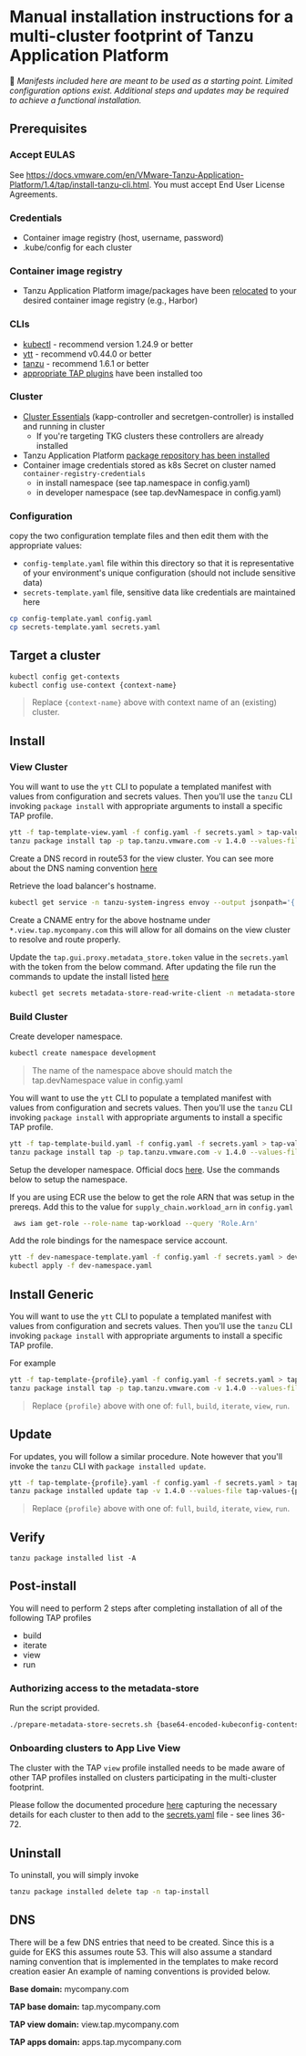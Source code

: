 # Manual installation instructions for a multi-cluster footprint of Tanzu Application Platform

:mega: _Manifests included here are meant to be used as a starting point.  Limited configuration options exist.  Additional steps and updates may be required to achieve a functional installation._


## Prerequisites

### Accept EULAS

See https://docs.vmware.com/en/VMware-Tanzu-Application-Platform/1.4/tap/install-tanzu-cli.html.  You must accept End User License Agreements.

### Credentials

* Container image registry (host, username, password)
* .kube/config for each cluster

### Container image registry

* Tanzu Application Platform image/packages have been [relocated](https://docs.vmware.com/en/VMware-Tanzu-Application-Platform/1.4/tap/install-air-gap.html#relocate-images-to-a-registry-0) to your desired container image registry (e.g., Harbor)

### CLIs

* [kubectl](https://kubernetes.io/docs/tasks/tools/#kubectl) - recommend version 1.24.9 or better
* [ytt](https://carvel.dev/ytt/docs/latest/install/) - recommend v0.44.0 or better
* [tanzu](https://docs.vmware.com/en/VMware-Tanzu-Kubernetes-Grid/1.6/vmware-tanzu-kubernetes-grid-16/GUID-install-cli.html#install-the-tanzu-cli-1) - recommend 1.6.1 or better
 * [appropriate TAP plugins](https://docs.vmware.com/en/VMware-Tanzu-Application-Platform/1.4/tap/cli-plugins-tanzu-cli.html#install-new-plugins-4) have been installed too

### Cluster

* [Cluster Essentials](https://docs.vmware.com/en/Cluster-Essentials-for-VMware-Tanzu/1.4/cluster-essentials/deploy.html) (kapp-controller and secretgen-controller) is installed and running in cluster
  * If you're targeting TKG clusters these controllers are already installed
* Tanzu Application Platform [package repository has been installed](https://docs.vmware.com/en/VMware-Tanzu-Application-Platform/1.4/tap/install.html#add-the-tanzu-application-platform-package-repository-1)
* Container image credentials stored as k8s Secret on cluster named `container-registry-credentials`
  * in install namespace (see tap.namespace in config.yaml)
  * in developer namespace (see tap.devNamespace in config.yaml)


### Configuration

copy the two configuration template files and then edit them with the appropriate values:

* `config-template.yaml` file within this directory so that it is representative of your environment's unique configuration (should not include sensitive data)
* `secrets-template.yaml` file, sensitive data like credentials are maintained here

```bash
cp config-template.yaml config.yaml
cp secrets-template.yaml secrets.yaml
```

## Target a cluster

```bash
kubectl config get-contexts
kubectl config use-context {context-name}
```
> Replace `{context-name}` above with context name of an (existing) cluster.


## Install


### View Cluster

You will want to use the `ytt` CLI to populate a templated manifest with values from configuration and secrets values. Then you'll use the `tanzu` CLI invoking `package install` with appropriate arguments to install a specific TAP profile.


```bash
ytt -f tap-template-view.yaml -f config.yaml -f secrets.yaml > tap-values-view.yaml
tanzu package install tap -p tap.tanzu.vmware.com -v 1.4.0 --values-file tap-values-view.yaml -n tap-install
```

Create a DNS record in route53 for the view cluster. You can see more about the DNS naming convention [here](#dns)

Retrieve the load balancer's hostname.

```bash
kubectl get service -n tanzu-system-ingress envoy --output jsonpath='{.status.loadBalancer.ingress[0].hostname}'
```

Create a CNAME entry for the above hostname under `*.view.tap.mycompany.com` this will allow for all domains on the view cluster to resolve and route properly.

Update the `tap.gui.proxy.metadata_store.token` value in the `secrets.yaml` with the token from the below command. After updating the file run the commands to update the install listed [here](#update)

```bash
kubectl get secrets metadata-store-read-write-client -n metadata-store -o jsonpath="{.data.token}" | base64 -d
```

### Build Cluster

Create developer namespace.

```bash
kubectl create namespace development
```
> The name of the namespace above should match the tap.devNamespace value in config.yaml

You will want to use the `ytt` CLI to populate a templated manifest with values from configuration and secrets values. Then you'll use the `tanzu` CLI invoking `package install` with appropriate arguments to install a specific TAP profile.


```bash
ytt -f tap-template-build.yaml -f config.yaml -f secrets.yaml > tap-values-build.yaml
tanzu package install tap -p tap.tanzu.vmware.com -v 1.4.0 --values-file tap-values-build.yaml -n tap-install
```

Setup the developer namespace. Official docs [here](https://docs.vmware.com/en/VMware-Tanzu-Application-Platform/1.4/tap/namespace-provisioner-legacy-manual-namespace-setup.html). Use the commands below to setup the namespace.

If you are using ECR use the below to get the role ARN that was setup in the prereqs. Add this to the value for `supply_chain.workload_arn` in `config.yaml` 

```bash
 aws iam get-role --role-name tap-workload --query 'Role.Arn'
```

Add the role bindings for the namespace service account.

```bash
ytt -f dev-namespace-template.yaml -f config.yaml -f secrets.yaml > dev-namespace.yaml
kubectl apply -f dev-namespace.yaml
```




## Install Generic

You will want to use the `ytt` CLI to populate a templated manifest with values from configuration and secrets values. Then you'll use the `tanzu` CLI invoking `package install` with appropriate arguments to install a specific TAP profile.

For example

```bash
ytt -f tap-template-{profile}.yaml -f config.yaml -f secrets.yaml > tap-values-{profile}.yaml
tanzu package install tap -p tap.tanzu.vmware.com -v 1.4.0 --values-file tap-values-{profile}.yaml -n tap-install
```
> Replace `{profile}` above with one of: `full`, `build`, `iterate`, `view`, `run`.


## Update

For updates, you will follow a similar procedure. Note however that you'll invoke the `tanzu` CLI with `package installed update`.

```bash
ytt -f tap-template-{profile}.yaml -f config.yaml -f secrets.yaml > tap-values-{profile}.yaml
tanzu package installed update tap -v 1.4.0 --values-file tap-values-{profile}.yaml -n tap-install
```
> Replace `{profile}` above with one of: `full`, `build`, `iterate`, `view`, `run`.


## Verify

```
tanzu package installed list -A
```

## Post-install

You will need to perform 2 steps after completing installation of all of the following TAP profiles

* build
* iterate
* view
* run

### Authorizing access to the metadata-store

Run the script provided.

```bash
./prepare-metadata-store-secrets.sh {base64-encoded-kubeconfig-contents-of-tap-view-cluster} {base64-encoded-kubeconfig-contents-of-tap-build-cluster}
```

### Onboarding clusters to App Live View

The cluster with the TAP `view` profile installed needs to be made aware of other TAP profiles installed on clusters participating in the multi-cluster footprint.

Please follow the documented procedure [here](https://docs.vmware.com/en/VMware-Tanzu-Application-Platform/1.4/tap/tap-gui-cluster-view-setup.html) capturing the necessary details for each cluster to then add to the [secrets.yaml](secrets.yaml) file - see lines 36-72.


## Uninstall

To uninstall, you will simply invoke

```bash
tanzu package installed delete tap -n tap-install
```

## DNS

There will be a few DNS entries that need to be created. Since this is a guide for EKS this assumes route 53. This will also assume a standard naming convention that is implemented in the templates to make record creation easier An example of naming conventions is provided below.

**Base domain:** mycompany.com

**TAP base domain:** tap.mycompany.com

**TAP view domain:** view.tap.mycompany.com

**TAP apps domain:** apps.tap.mycompany.com